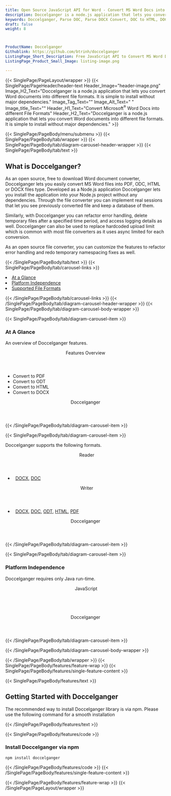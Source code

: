 ```yaml
---
title: Open Source JavaScript API for Word - Convert MS Word Docs into different File Formats
description: Doccelganger is a node.js application that lets you convert Word<sup>®</sup> documents into different file formats. It is simple to install without major dependencies
keywords: Doccelganger, Parse DOC, Parse DOCX Convert, DOC to HTML, DOCX to HTML,  Create DOCX, Free Convert, Conversion API, HTML Generation API, Free API, Free APIs, Free JavaScript APIs, Free DOCX APIs, Free DOCX JavaScript API, Open Source JavaScript API, JavaScript APIS, Create DOCX using JavaScript, Convert DOCX using JQuery, Angualr, JS, Free JS API, JS API
draft: false
weight: 8



ProductName: Doccelganger
Githublink: https://github.com/btrinh/doccelganger
ListingPage_Short_Description: Free JavaScript API to Convert MS Word Docs into different File Formats.
ListingPage_Product_Small_Image: listing-image.png 

---
```


{{< SinglePage/PageLayout/wrapper >}}
{{< SinglePage/PageHeader/header-text
Header_Image="header-image.png"
Image_H2_Text="Doccelganger is a node.js application that lets you convert Word documents into different file formats. It is simple to install without major dependencies."
Image_Tag_Text=""
Image_Alt_Text=" "
Image_title_Text=""
Header_H1_Text="Convert Microsoft<sup>®</sup> Word Docs into different File Formats"
Header_H2_Text="Doccelganger is a node.js application that lets you convert Word documents into different file formats. It is simple to install without major dependencies." >}}

{{< SinglePage/PageBody/menu/submenu >}}
{{< SinglePage/PageBody/tab/wrapper >}}
{{< SinglePage/PageBody/tab/diagram-carousel-header-wrapper >}}
{{< SinglePage/PageBody/tab/text >}}



<h2 class="h2title">What is Doccelganger?</h2>
<p>As an open source, free to download Word document converter, Doccelganger lets you easily convert MS Word files into PDF, ODC, HTML or DOCX files type. Developed as a Node.js application Doccelganger lets you install the application into your Node.js project without any dependencies. Through the file converter you can implement real sessions that let you see previously converted file and keep a database of them.</p>
<p>Similarly, with Doccelganger you can refactor error handling, delete temporary files after a specified time period, and access logging details as well. Doccelganger can also be used to replace hardcoded upload limit which is common with most file converters as it uses async limited for each conversion.</p>
<p>As an open source file converter, you can customize the features to refactor error handling and redo temporary namespacing fixes as well.</p>

{{< /SinglePage/PageBody/tab/text >}}
{{< SinglePage/PageBody/tab/carousel-links >}}

<li data-target="#diagramcarousel" data-slide-to="0"><a href="#">At a Glance</a></li>
<li data-target="#diagramcarousel" data-slide-to="2"><a href="#">Platform Independence</a></li>
<li data-target="#diagramcarousel" data-slide-to="1"><a class="activetab" href="#">Supported File Formats</a></li>


{{< /SinglePage/PageBody/tab/carousel-links >}}
{{< /SinglePage/PageBody/tab/diagram-carousel-header-wrapper >}}
{{< SinglePage/PageBody/tab/diagram-carousel-body-wrapper >}}

{{< SinglePage/PageBody/tab/diagram-carousel-item >}}
<h3>At A Glance</h3>
<p>An overview of Doccelganger features.</p>
<div class="diagram1 d1-poi">
<div class="d1-row">
<div class="d1-col d1-right"><header>Features Overview</header>
<ul>
<li>Convert to PDF</li>
<li>Convert to ODT</li>
<li>Convert to HTML</li>
<li>Convert to DOCX</li>
</ul>
</div>
</div>
<!--/row-->
<div class="d1-logo" style="border: none;"><header>Doccelganger</header><footer><small></small></footer></div>
<!--/logo--></div>
<!--/diagram1-->
{{< /SinglePage/PageBody/tab/diagram-carousel-item >}}

{{< SinglePage/PageBody/tab/diagram-carousel-item >}}
<p>Doccelganger supports the following formats.</p>
<div class="diagram1 d2  d1-poi">
<div class="d1-row">
<div class="d1-col d1-left"><header><i class="fa fa-arrows-v "> </i> Reader</header>
<ul>
<li>  <a href="https://docs.fileformat.com/word-processing/docx/">DOCX</a>, <a href="https://docs.fileformat.com/word-processing/doc/">DOC</a></li>
</ul>
</div>
<!--/left-->
<div class="d1-col d1-right"><header><i class="fa  fa-long-arrow-down"> </i> Writer</header>
<ul>
<li>  <a href="https://docs.fileformat.com/word-processing/docx/">DOCX</a>, <a href="https://docs.fileformat.com/word-processing/doc/">DOC</a>, <a href="https://docs.fileformat.com/word-processing/odt/">ODT</a>, <a href="https://docs.fileformat.com/web/html/">HTML</a>, <a href="https://docs.fileformat.com/pdf/">PDF</a></li>
</ul>
</div>
<!--/right--></div>
<!--/row-->
<div class="d1-logo" style="border: none;"><header>Doccelganger</header><footer><small></small></footer></div>
<!--/logo--></div>
<!--/diagram2-->
{{< /SinglePage/PageBody/tab/diagram-carousel-item >}}

{{< SinglePage/PageBody/tab/diagram-carousel-item >}}
<h3>Platform Independence</h3>
<p>Doccelganger requires only Java run-time.</p>
<div class="diagram1 d1-poi">
<div class="d1-row">
<div class="d1-col d1-left"><header><i class="fa fa-cubes"> </i>JavaScript</header></div>
<!--/left-->
<div class="d1-col d1-right"> </div>
<!--/right--></div>
<!--/row-->
<div class="d1-logo" style="border: none;"><header>Doccelganger</header><footer><small></small></footer></div>
<!--/logo--></div>
<!--/diagram2 -->
{{< /SinglePage/PageBody/tab/diagram-carousel-item >}}

{{< /SinglePage/PageBody/tab/diagram-carousel-body-wrapper >}}

{{< /SinglePage/PageBody/tab/wrapper >}}
{{< SinglePage/PageBody/features/feature-wrap >}}
{{< SinglePage/PageBody/features/single-feature-content >}}

{{< SinglePage/PageBody/features/text >}}
<h2 class="h2title">Getting Started with Doccelganger</h2>
<p>The recommended way to install Doccelganger library is via npm. Please use the following command for a smooth installation</p>
{{< /SinglePage/PageBody/features/text >}}

{{< SinglePage/PageBody/features/code >}}
<h3><strong>Install Doccelganger via npm</strong></h3>
<pre><code class="html">npm install doccelganger </code></pre>


{{< /SinglePage/PageBody/features/code >}}
{{< /SinglePage/PageBody/features/single-feature-content >}}

{{< /SinglePage/PageBody/features/feature-wrap >}}
{{< /SinglePage/PageLayout/wrapper >}}